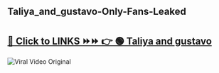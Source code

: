 
 ## Taliya_and_gustavo-Only-Fans-Leaked

# <h2><a href="https://clipsfans.com/Taliya_and_gustavo&ref=git">🔗 Click to LINKS ⏩⏩ 👉 🟢 Taliya and gustavo </a></h2>

<a href="https://clipsfans.com/Taliya_and_gustavo&ref=git" rel="nofollow" data-target="animated-image.originalLink"><img src="https://i.ibb.co.com/xMMVF88/686577567.gif" alt="Viral Video Original" style="max-width: 100%; display: inline-block;" data-target="animated-image.originalImage"></a>
